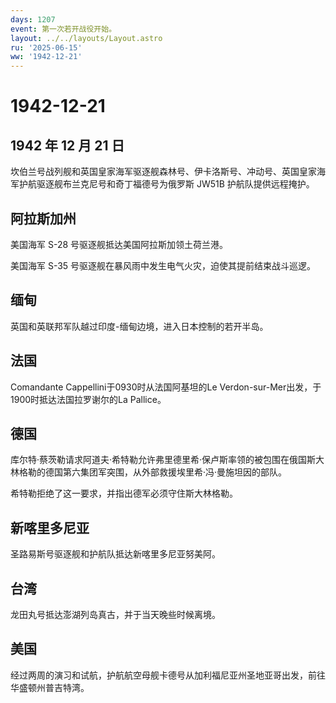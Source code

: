 ```yaml
---
days: 1207
event: 第一次若开战役开始。
layout: ../../layouts/Layout.astro
ru: '2025-06-15'
ww: '1942-12-21'
---
```


# 1942-12-21

## 1942 年 12 月 21 日

坎伯兰号战列舰和英国皇家海军驱逐舰森林号、伊卡洛斯号、冲动号、英国皇家海军护航驱逐舰布兰克尼号和奇丁福德号为俄罗斯
JW51B 护航队提供远程掩护。

## 阿拉斯加州

美国海军 S-28 号驱逐舰抵达美国阿拉斯加领土荷兰港。

美国海军 S-35 号驱逐舰在暴风雨中发生电气火灾，迫使其提前结束战斗巡逻。

## 缅甸

英国和英联邦军队越过印度-缅甸边境，进入日本控制的若开半岛。

## 法国

Comandante Cappellini于0930时从法国阿基坦的Le
Verdon-sur-Mer出发，于1900时抵达法国拉罗谢尔的La Pallice。

## 德国

库尔特·蔡茨勒请求阿道夫·希特勒允许弗里德里希·保卢斯率领的被包围在俄国斯大林格勒的德国第六集团军突围，从外部救援埃里希·冯·曼施坦因的部队。

希特勒拒绝了这一要求，并指出德军必须守住斯大林格勒。

## 新喀里多尼亚

圣路易斯号驱逐舰和护航队抵达新喀里多尼亚努美阿。

## 台湾

龙田丸号抵达澎湖列岛真古，并于当天晚些时候离境。

## 美国

经过两周的演习和试航，护航航空母舰卡德号从加利福尼亚州圣地亚哥出发，前往华盛顿州普吉特湾。